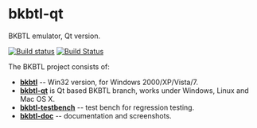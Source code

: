 # bkbtl-qt
BKBTL emulator, Qt version.

[![Build status](https://ci.appveyor.com/api/projects/status/a4y606e4i3xnrnk1?svg=true)](https://ci.appveyor.com/project/nzeemin/bkbtl-qt)
[![Build Status](https://travis-ci.org/nzeemin/bkbtl-qt.svg?branch=master)](https://travis-ci.org/nzeemin/bkbtl-qt)

The BKBTL project consists of:
* [**bkbtl**](https://github.com/nzeemin/bkbtl) -- Win32 version, for Windows 2000/XP/Vista/7.
* [**bkbtl-qt**](https://github.com/nzeemin/bkbtl-qt) is Qt based BKBTL branch, works under Windows, Linux and Mac OS X.
* [**bkbtl-testbench**](https://github.com/nzeemin/bkbtl-testbench) -- test bench for regression testing.
* [**bkbtl-doc**](https://github.com/nzeemin/bkbtl-doc) -- documentation and screenshots.
